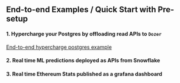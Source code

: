 ## End-to-end Examples /  Quick Start with Pre-setup

#### 1. Hypercharge your Postgres by offloading read APIs to `Dozer`
[End-to-end hypercharge postgres example](./1_hypercharge_postgres/README.md)

#### 2. Real time ML predictions deployed as APIs from Snowflake

#### 3. Real time Ethereum Stats published as a grafana dashboard
